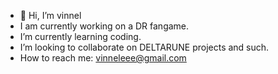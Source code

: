 - 👋 Hi, I’m vinnel
- I am currently working on a DR fangame.
-  I’m currently learning coding.
-  I’m looking to collaborate on DELTARUNE projects and such.
-  How to reach me: vinneleee@gmail.com

<!---
vinneleee/vinneleee is a ✨ special ✨ repository because its `README.md` (this file) appears on your GitHub profile.
You can click the Preview link to take a look at your changes.
--->
